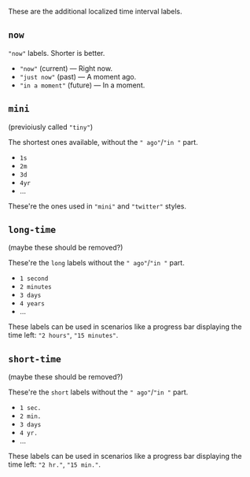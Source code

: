 These are the additional localized time interval labels.

## `now`

`"now"` labels. Shorter is better.

* `"now"` (current) — Right now.
* `"just now"` (past) — A moment ago.
* `"in a moment"` (future) — In a moment.

## `mini`

(previoiusly called `"tiny"`)

The shortest ones available, without the `" ago"`/`"in "` part.

* `1s`
* `2m`
* `3d`
* `4yr`
* …

These're the ones used in `"mini"` and `"twitter"` styles.

## `long-time`

(maybe these should be removed?)

These're the `long` labels without the `" ago"`/`"in "` part.

* `1 second`
* `2 minutes`
* `3 days`
* `4 years`
* …

These labels can be used in scenarios like a progress bar displaying the time left: `"2 hours"`, `"15 minutes"`.

## `short-time`

(maybe these should be removed?)

These're the `short` labels without the `" ago"`/`"in "` part.

* `1 sec.`
* `2 min.`
* `3 days`
* `4 yr.`
* …

These labels can be used in scenarios like a progress bar displaying the time left: `"2 hr."`, `"15 min."`.